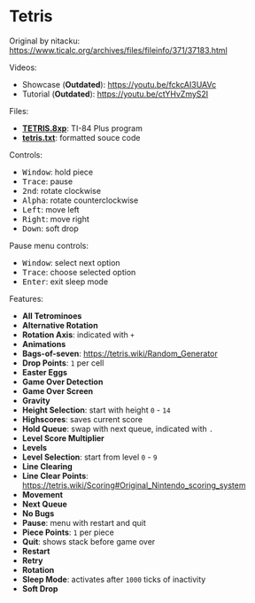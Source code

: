# Tetris

Original by nitacku: https://www.ticalc.org/archives/files/fileinfo/371/37183.html

Videos:

- Showcase (**Outdated**): https://youtu.be/fckcAI3UAVc
- Tutorial (**Outdated**): https://youtu.be/ctYHvZmyS2I

Files:

- [**TETRIS.8xp**](TETRIS.8xp): TI-84 Plus program
- [**tetris.txt**](tetris.txt): formatted souce code

Controls:

- <kbd>Window</kbd>: hold piece
- <kbd>Trace</kbd>: pause
- <kbd>2nd</kbd>: rotate clockwise
- <kbd>Alpha</kbd>: rotate counterclockwise
- <kbd>Left</kbd>: move left
- <kbd>Right</kbd>: move right
- <kbd>Down</kbd>: soft drop

Pause menu controls:

- <kbd>Window</kbd>: select next option
- <kbd>Trace</kbd>: choose selected option
- <kbd>Enter</kbd>: exit sleep mode

Features:

- **All Tetrominoes**
- **Alternative Rotation**
- **Rotation Axis**: indicated with `+`
- **Animations**
- **Bags-of-seven**: https://tetris.wiki/Random_Generator
- **Drop Points**: `1` per cell
- **Easter Eggs**
- **Game Over Detection**
- **Game Over Screen**
- **Gravity**
- **Height Selection**: start with height `0` - `14`
- **Highscores**: saves current score
- **Hold Queue**: swap with next queue, indicated with `.`
- **Level Score Multiplier**
- **Levels**
- **Level Selection**: start from level `0` - `9`
- **Line Clearing**
- **Line Clear Points**: https://tetris.wiki/Scoring#Original_Nintendo_scoring_system
- **Movement**
- **Next Queue**
- **No Bugs**
- **Pause**: menu with restart and quit
- **Piece Points**: `1` per piece
- **Quit**: shows stack before game over
- **Restart**
- **Retry**
- **Rotation**
- **Sleep Mode**: activates after `1000` ticks of inactivity
- **Soft Drop**